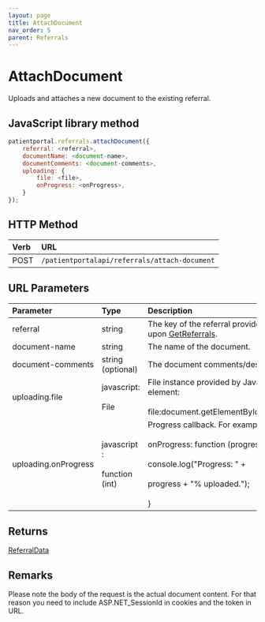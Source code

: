 ```yaml
---
layout: page
title: AttachDocument
nav_order: 5
parent: Referrals
---
```


# AttachDocument

Uploads and attaches a new document to the existing referral.

## JavaScript library method

```javascript
patientportal.referrals.attachDocument({
    referral: <referral>,
    documentName: <document-name>,
    documentComments: <document-comments>,
    uploading: {
        file: <file>,
        onProgress: <onProgress>,
    }
});
```

## HTTP Method

| Verb | URL                                               |
|:-----|:--------------------------------------------------|
| POST | `/patientportalapi/referrals/attach-document` |

## URL Parameters

| Parameter | Type   | Description                                                 |
|:----------|:-------|:------------------------------------------------------------|
| referral | string | The key of the referral provided by the API upon [GetReferrals](../referrals/getreferrals). |
| document-name | string | The name of the document. |
| document-comments | string (optional) | The document comments/description. |
| uploading.file | javascript:<br><br>File | File instance provided by JavaScript input element:<br><br>file:document.getElementById("myFile").files\[0\] |
| uploading.onProgress | javascript :<br><br>function (int) | Progress callback. For example:<br><br>onProgress: function (progress) {<br><br>console.log("Progress: " +<br><br>progress + "% uploaded."); <br><br>} |

## Returns

[ReferralData](../objects-and-data-types/referraldata)

## Remarks

Please note the body of the request is the actual document content. For that reason you need to include ASP.NET_SessionId in cookies and the token in URL.
